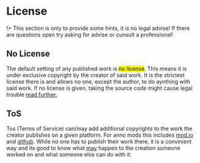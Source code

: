 # License
!> This section is only to provide some hints, it is no legal advise! If there are questions open try asking for advise or cunsult a professional!

## No License

The default setting of any published work is <mark>no license</mark>. This means it is under exclusive copyright by the creator of said work. It is the strictest license there is and allows no one, except the author, to do aynthing with said work. If no license is given, taking the source code might cause legal trouble [read further.](https://choosealicense.com/no-permission)

## ToS

Tos (Terms of Service) can/may add additional copyrights to the work the creator publishes on a given platform. For anno mods this includes [mod.io](https://mod.io/terms) and [github](https://docs.github.com/en/site-policy/github-terms/github-terms-of-service). While no one has to publish their work there, it is a convinient way and its good to know what <u>may</u> happen to the creation someone worked on and what someone else can do with it.